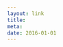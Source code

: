 ```yaml
--- 
layout: link
title: 
meta: 
date: 2016-01-01
---
```

<!-- Meta is simply the desired link of the title -->
<!-- CMD+SHIFT+OPT+D for date in Sublime Text (insertDate plugin) -->